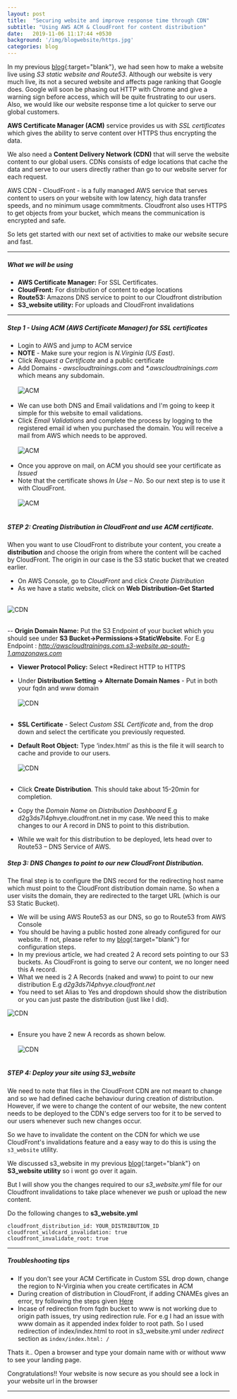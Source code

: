 ```yaml
---
layout: post
title:  "Securing website and improve response time through CDN"
subtitle: "Using AWS ACM & CloudFront for content distribution"
date:   2019-11-06 11:17:44 +0530
background: '/img/blogwebsite/https.jpg'
categories: blog
---
```

In my previous [blog](./posts/2019-11-06-BuildStaticWebsite.markdown){:target="blank"}, we had seen how to make a website live using *S3 static website and Route53*. Although our website is very much live, its not a secured website and affects page ranking that Google does. Google will soon be phasing out HTTP with Chrome and give a warning sign before access, which will be quite frustrating to our users. Also, we would like our website response time a lot quicker to serve our global customers.

**AWS Certificate Manager (ACM)** service provides us with *SSL certificates* which gives the ability to serve content over HTTPS thus encrypting the data.

We also need a **Content Delivery Network (CDN)** that will serve the website content to our global users. CDNs consists of edge locations that cache the data and serve to our users directly rather than go to our website server for each request.  

<p>AWS CDN - CloudFront - is a fully managed AWS service that serves content to users on your website with low latency, high data transfer speeds, and no minimum usage commitments. Cloudfront also uses HTTPS to get objects from your bucket, which means the communication is encrypted and safe.</p>

So lets get started with our next set of activities to make our website secure and fast.

***

##### What we will be using
- **AWS Certificate Manager:** For SSL Certificates.
- **CloudFront:** For distribution of content to edge locations
- **Route53:** Amazons DNS service to point to our Cloudfront distribution
- **S3_website utility:** For uploads and CloudFront invalidations

***

##### Step 1 - Using ACM (AWS Certificate Manager) for SSL certificates

-	Login to AWS and jump to ACM service
-	**NOTE** - Make sure your region is *N.Virginia (US East)*.
-	Click *Request a Certificate* and a public certificate
-	Add Domains - *awscloudtrainings.com* and *\*.awscloudtrainings.com* which means any subdomain.<br><br>
![ACM](/img/blogwebsite/acm1.jpg "Domain Certificates")<br><br>
-	We can use both DNS and Email validations and I'm going to keep it simple for this website to email validations.
-	Click *Email Validations* and complete the process by logging to the registered email id when you purchased the domain. You will receive a mail from AWS which needs to be approved.<br><br>
![ACM](/img/blogwebsite/acm2.jpg "ACM Approve")<br><br>
-	Once you approve on mail, on ACM you should see your certificate as *Issued*
-	Note that the certificate shows *In Use – No*. So our next step is to use it with CloudFront.<br><br>
![ACM](/img/blogwebsite/acm3.jpg "ACM Status") <br><br>

##### STEP 2: Creating Distribution in CloudFront and use ACM certificate.

When you want to use CloudFront to distribute your content, you create a **distribution** and choose the origin from where the content will be cached by CloudFront. The origin in our case is the S3 static bucket that we created earlier.

-	On AWS Console, go to *CloudFront* and click *Create Distribution*
-	As we have a static website, click on **Web Distribution-Get Started** <br><br>

![CDN](/img/blogwebsite/cdn1.jpg "CloudFront Distribution") <br><br>

--	**Origin Domain Name:** Put the S3 Endpoint of your bucket which you should see under **S3 Bucket->Permissions->StaticWebsite**. For E.g Endpoint : *http://awscloudtrainings.com.s3-website.ap-south-1.amazonaws.com*
-	**Viewer Protocol Policy:** Select *Redirect HTTP to HTTPS
-	Under **Distribution Setting -> Alternate Domain Names** - Put in both your fqdn and www domain <br><br>
![CDN](/img/blogwebsite/cdn2.jpg "CloudFront Distribution") <br><br>

-	**SSL Certificate** -  Select *Custom SSL Certificate* and, from the drop down and select the certificate you previously requested.

-	**Default Root Object:** Type ‘index.html’ as this is the file it will search to cache and provide to our users. <br><br>
![CDN](/img/blogwebsite/cdn3.jpg "CloudFront Distribution") <br><br>
-	Click **Create Distribution**. This should take about 15-20min for completion.
-	Copy the *Domain Name* on *Distribution Dashboard* E.g d2g3ds7l4phvye.cloudfront.net in my case. We need this to make changes to our A record in DNS to point to this distribution.
-	While we wait for this distribution to be deployed, lets head over to Route53 – DNS Service of AWS.

##### Step 3: DNS Changes to point to our new CloudFront Distribution.

The final step is to configure the DNS record for the redirecting host name which must point to the CloudFront distribution domain name. So when a user visits the domain, they are redirected to the target URL (which is our S3 Static Bucket).<br>

-	We will be using AWS Route53 as our DNS, so go to Route53 from AWS Console
-	You should be having a public hosted zone already configured for our website. If not, please refer to my [blog](./posts/2019-11-06-BuildStaticWebsite.markdown){:target="blank"} for configuration steps.
-	In my previous article, we had created 2 A record sets pointing to our S3 buckets. As CloudFront is going to serve our content, we no longer need this A record.
-	What we need is 2 A Records (naked and www) to point to our new distribution E.g *d2g3ds7l4phvye.cloudfront.net*
-	You need to set Alias to Yes and dropdown should show the distribution or you can just paste the distribution (just like I did).

![CDN](/img/blogwebsite/cdn4.jpg "CloudFront Distribution") <br><br>

-	Ensure you have 2 new A records as shown below. <br><br>
![CDN](/img/blogwebsite/cdn5.jpg "CloudFront Distribution") <br><br>


##### STEP 4: Deploy your site using S3_website

We need to note that files in the CloudFront CDN are not meant to change and so we had defined cache behaviour during creation of distribution. However, if we were to change the content of our website, the new content needs to be deployed to the CDN's edge servers too for it to be served to our users whenever such new changes occur.<br>

So we have to invalidate the content on the CDN for which we use CloudFront's invalidations feature and a easy way to do this is using the `s3_website` utility.

We discussed s3_website in my previous [blog](./posts/2019-11-06-BuildStaticWebsite.markdown){:target="blank"} on **S3_website utility** so i wont go over it again.

But I will show you the changes required to our *s3_website.yml* file for our Cloudfront invalidations to take place whenever we push or upload the new content.

Do the following changes to **s3_website.yml**

`cloudfront_distribution_id: YOUR_DISTRIBUTION_ID`
`cloudfront_wildcard_invalidation: true` <br>
`cloudfront_invalidate_root: true`

***

##### Troubleshooting tips

- If you don't see your ACM Certificate in Custom SSL drop down, change the region to N-Virginia when you create certificates in ACM
- During creation of distribution in CloudFront, if adding CNAMEs gives an error, try following the steps given [Here](https://aws.amazon.com/premiumsupport/knowledge-center/resolve-cnamealreadyexists-error/)
- Incase of redirection from fqdn bucket to www is not working due to origin path issues, try using redirection rule. For e.g I had an issue with www domain as it appended index folder to root path. So I used redirection of index/index.html to root in s3_website.yml under *redirect* section as `index/index.html: /`

<p> Thats it.. Open a browser and type your domain name with or without www to see your landing page.

Congratulations!! Your website is now secure as you should see a lock in your website url in the browser  </p>


***
